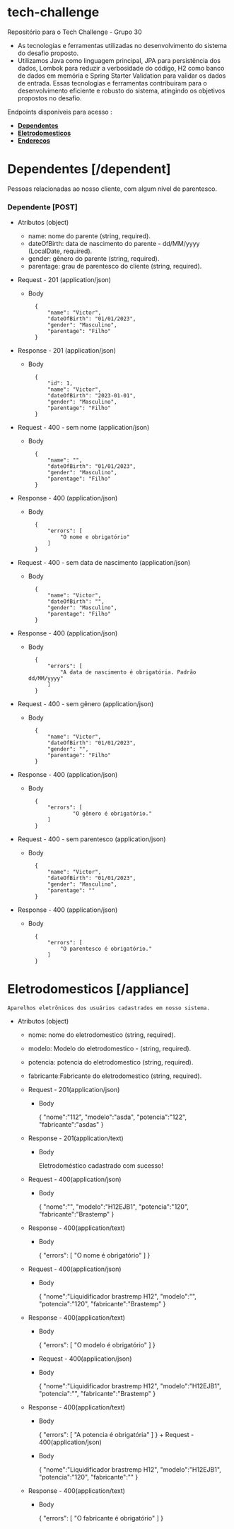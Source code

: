 # tech-challenge
Repositório para o Tech Challenge - Grupo 30

+ As  tecnologias e ferramentas utilizadas no desenvolvimento do sistema do desafio proposto.
 + Utilizamos Java como linguagem principal, JPA para persistência dos dados, Lombok para reduzir a verbosidade do código, H2 como banco de dados em memória e Spring Starter Validation para validar os dados de entrada. Essas tecnologias e ferramentas contribuíram para o desenvolvimento eficiente e robusto do sistema, atingindo os objetivos propostos no desafio.




Endpoints disponiveis para acesso :
* [**Dependentes**](#dependentes-dependent)
* [**Eletrodomesticos**](#eletrodomesticos-appliance)
* [**Enderecos**](#tech-challenge)





# Dependentes [/dependent]

Pessoas relacionadas ao nosso cliente, com algum nível de parentesco.

### Dependente [POST]

+ Atributos (object)
    
    + name: nome do parente (string, required).
    + dateOfBirth: data de nascimento do parente - dd/MM/yyyy (LocalDate, required). 
    + gender: gênero do parente (string, required).
    + parentage: grau de parentesco do cliente (string, required).

+ Request - 201 (application/json)

    + Body

            {
                "name": "Victor",
                "dateOfBirth": "01/01/2023",
                "gender": "Masculino",
                "parentage": "Filho"
            }
+ Response - 201 (application/json)

    + Body

            {
                "id": 1,
				"name": "Victor",
                "dateOfBirth": "2023-01-01",
                "gender": "Masculino",
                "parentage": "Filho"
            }


+ Request - 400 - sem nome (application/json)

    + Body

            {
                "name": "",
                "dateOfBirth": "01/01/2023",
                "gender": "Masculino",
                "parentage": "Filho"
            }
+ Response - 400 (application/json)

    + Body

            {
                "errors": [
				    "O nome e obrigatório"
      			]
            }

+ Request - 400 - sem data de nascimento (application/json)

    + Body

            {
                "name": "Victor",
                "dateOfBirth": "",
                "gender": "Masculino",
                "parentage": "Filho"
            }
+ Response - 400 (application/json)

    + Body

            {
                "errors": [
				    "A data de nascimento é obrigatória. Padrão dd/MM/yyyy"
      			]
            }


+ Request - 400 - sem gênero (application/json)

    + Body

            {
                "name": "Victor",
                "dateOfBirth": "01/01/2023",
                "gender": "",
                "parentage": "Filho"
            }
+ Response - 400 (application/json)

    + Body

            {
                "errors": [
				        "O gênero é obrigatório."
      			]
            }


+ Request - 400 - sem parentesco (application/json)

    + Body

            {
                "name": "Victor",
                "dateOfBirth": "01/01/2023",
                "gender": "Masculino",
                "parentage": ""
            }
+ Response - 400 (application/json)

    + Body

            {
                "errors": [
				    "O parentesco é obrigatório."
      			]
            }

# Eletrodomesticos [/appliance]

    Aparelhos eletrônicos dos usuários cadastrados em nosso sistema.


+ Atributos (object)
    
    + nome: nome do eletrodomestico (string, required).
    + modelo: Modelo do eletrodomestico -  (string, required). 
    + potencia: potencia do eletrodomestico (string, required).
    + fabricante:Fabricante do eletrodomestico (string, required).

    + Request - 201(application/json)

        + Body

            {
                "nome":"112",
                "modelo":"asda",
                "potencia":"122",
                "fabricante":"asdas"
            }
    + Response - 201(application/text)

        + Body

           Eletrodoméstico cadastrado com sucesso!

    + Request - 400(application/json)

        + Body

            {
                "nome":"",
                "modelo":"H12EJB1",
                "potencia":"120",
                "fabricante":"Brastemp"
            }
    + Response - 400(application/text)

        + Body

           {
                "errors": [
                    "O nome é obrigatório"
                 ]
            }      
    + Request - 400(application/json)

        + Body

            {
                "nome":"Liquidificador brastremp H12",
                "modelo":"",
                "potencia":"120",
                "fabricante":"Brastemp"
            }
    + Response - 400(application/text)

        + Body

           {
                "errors": [
                    "O modelo é obrigatório"
                 ]
            }       
        + Request - 400(application/json)

        + Body

            {
                "nome":"Liquidificador brastremp H12",
                "modelo":"H12EJB1",
                "potencia":"",
                "fabricante":"Brastemp"
            }
    + Response - 400(application/text)

        + Body

           {
                "errors": [
                    "A potencia é obrigatória"
                 ]
            }       + Request - 400(application/json)

        + Body

            {
                "nome":"Liquidificador brastremp H12",
                "modelo":"H12EJB1",
                "potencia":"120",
                "fabricante":""
            }
    + Response - 400(application/text)

        + Body

           {
                "errors": [
                    "O fabricante é obrigatório"
                 ]
            }   



